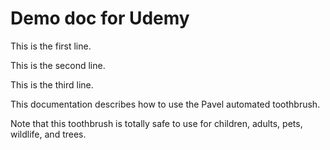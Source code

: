 # Demo doc for Udemy

This is the first line.

This is the second line.

This is the third line.

This documentation describes how to use the Pavel automated toothbrush.

Note that this toothbrush is totally safe to use for children, adults, pets, wildlife, and trees.
